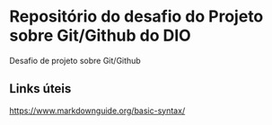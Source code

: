 # Repositório do desafio do Projeto sobre Git/Github do DIO 
Desafio de projeto sobre Git/Github
## Links úteis 
https://www.markdownguide.org/basic-syntax/
